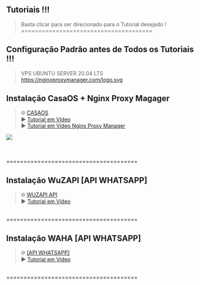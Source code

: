 ## Tutoriais !!!
> Basta clicar para ser direcionado para o Tutorial desejado ! <br>
======================================


## Configuração Padrão antes de Todos os Tutoriais !!!

> VPS 
UBUNTU SERVER 20.04 LTS
https://nginxproxymanager.com/logo.svg
## Instalação CasaOS + Nginx Proxy Magager
> 🌐 [CASAOS](https://github.com/meugestor/Tutoriais/blob/7756ef43b87e3a3dddcae81109c91a880d0d2a31/casaos.md) <br>
> ▶️ <a href="https://youtu.be/sAx3Rk8vUTk" target="_blank">Tutorial em Vídeo</a><br>
> ▶️ <a href="https://youtu.be/sAx3Rk8vUTk?si=Tv2Yw7C21Ku1PbEs&t=777" target="_blank">Tutorial em Vídeo Nginx Proxy Manager</a><br>

<p align="left">
	<img src="https://nginxproxymanager.com/github.png"> 
	<br><br></p>
 <br>
======================================

## Instalação WuZAPI [API WHATSAPP] 

> 🌐 [WUZAPI API](https://github.com/meugestor/Tutoriais/blob/667525c3f46f05d6e5a4672190a905701d8973bc/wuzapi.md)<br>
> ▶️ <a href="https://youtu.be/xwUJ948kEHQ" target="_blank">Tutorial em Vídeo</a><br>
<br>
======================================

## Instalação WAHA [API WHATSAPP] 
> 🌐 [[API WHATSAPP]](https://github.com/meugestor/Tutoriais/blob/9243aec0e4ca9c15b52720d70777013ca242f24a/waha.md)<br>
> ▶️ <a href="https://youtu.be/qBQDrRW3qTg" target="_blank">Tutorial em Vídeo</a><br>
<br>
======================================
